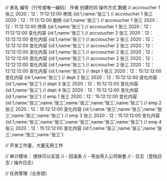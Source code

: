 // 表名                编号（行号或唯一编码）       作者      创建时间                  操作方式              数据
// accvoucher            1                        张三      2020：12：11:12:12:00     修改           {id:1,name:'张三'}
// accvoucher            1                        张三      2020：12：11:12:12:00     删除           {id:1,name:'张三'}
// accvoucher            1                        张三      2020：12：11:12:12:00     停用           {id:1,name:'张三'}
// accvoucher            1                        张三      2020：12：11:12:12:00     变化内容       {id:1,name:'张三'}
// accvoucher            2                        张三      2020：12：12:12:12:00     变化内容       {id:1,name:'张三'}
// accvoucher            2                        张三      2020：12：12:12:12:00     变化内容       {id:1,name:'张三'}
// accvoucher            2                        张三      2020：12：12:12:12:00     变化内容       {id:1,name:'张三'}
// accvoucher            2                        张三      2020：12：12:12:12:00     变化内容       {id:1,name:'张三'}
// accvoucher            2                        张三      2020：12：12:12:12:00     变化内容       {id:1,name:'张三'}
// accvoucher            2                        张三      2020：12：12:12:12:00     变化内容       {id:1,name:'张三'}
// dept                  1                        张三      2020：12：15:12:12:00     变化内容       {id:1,name:'张三'}
// dept                  2                        张三      2020：12：15:12:12:00     变化内容       {id:1,name:'张三'}
// dept                  3                        张三      2020：12：15:12:12:00     变化内容       {id:1,name:'张三'}
// dept                  4                        张三      2020：12：15:12:12:00     变化内容       {id:1,name:'张三'}
// emp                   1                        张三      2020：12：15:12:12:00     变化内容       {id:1,name:'张三',name:'张三',name:'张三',name:'张三',name:'张三'}
// emp                   2                        张三      2020：12：15:12:12:00     变化内容       {id:1,name:'张三',name:'张三',name:'张三',name:'张三',name:'张三'}
// emp                   3                        张三      2020：12：15:12:12:00     变化内容       {id:1,name:'张三',name:'张三',name:'张三',name:'张三',name:'张三'}
// emp                   4                        张三      2020：12：15:12:12:00     变化内容       {id:1,name:'张三',name:'张三',name:'张三',name:'张三',name:'张三'}


// 开发工作量，大量无用工作

// 审计模块： 很快可以实现
//  - 回滚表
//  - 导出导入公司账套
//  - 日志（登陆日志 / 操作日志）


// 任务管理（业务锁）
